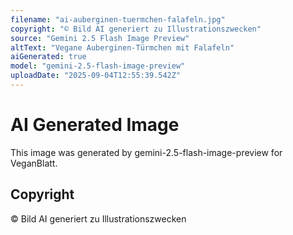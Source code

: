 ```yaml
---
filename: "ai-auberginen-tuermchen-falafeln.jpg"
copyright: "© Bild AI generiert zu Illustrationszwecken"
source: "Gemini 2.5 Flash Image Preview"
altText: "Vegane Auberginen-Türmchen mit Falafeln"
aiGenerated: true
model: "gemini-2.5-flash-image-preview"
uploadDate: "2025-09-04T12:55:39.542Z"
---
```


# AI Generated Image

This image was generated by gemini-2.5-flash-image-preview for VeganBlatt.

## Copyright
© Bild AI generiert zu Illustrationszwecken

